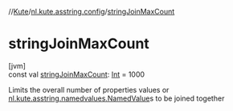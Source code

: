 //[Kute](../../index.md)/[nl.kute.asstring.config](index.md)/[stringJoinMaxCount](string-join-max-count.md)

# stringJoinMaxCount

[jvm]\
const val [stringJoinMaxCount](string-join-max-count.md): [Int](https://kotlinlang.org/api/latest/jvm/stdlib/kotlin/-int/index.html) = 1000

Limits the overall number of properties values or [nl.kute.asstring.namedvalues.NamedValue](../nl.kute.asstring.namedvalues/-named-value/index.md)s to be joined together
